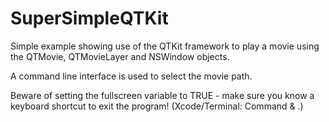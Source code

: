 SuperSimpleQTKit
================

Simple example showing use of the QTKit framework to play a movie using the QTMovie, QTMovieLayer and NSWindow objects. 

A command line interface is used to select the movie path.

Beware of setting the fullscreen variable to TRUE - make sure you know a keyboard shortcut to exit the program! (Xcode/Terminal: Command & .)

